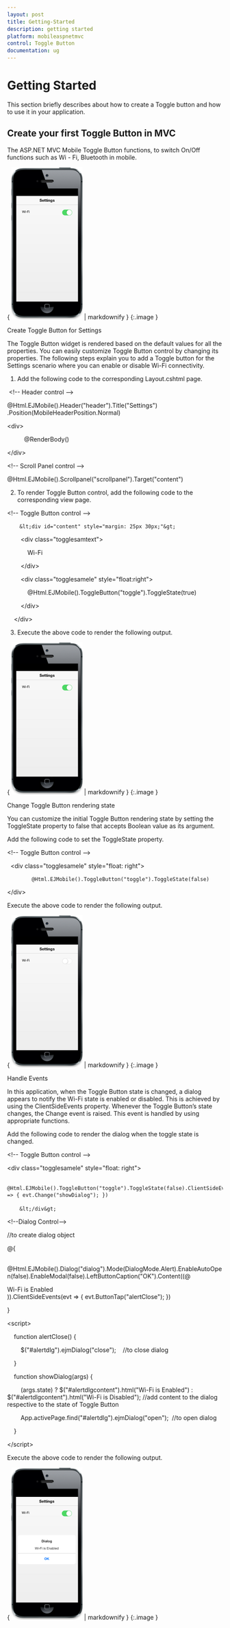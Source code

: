 ```yaml
---
layout: post
title: Getting-Started
description: getting started
platform: mobileaspnetmvc
control: Toggle Button
documentation: ug
---
```


# Getting Started

This section briefly describes about how to create a Toggle button and how to use it in your application.

## Create your first Toggle Button in MVC

The ASP.NET MVC Mobile Toggle Button functions, to switch On/Off functions such as Wi - Fi, Bluetooth in mobile.

{ ![C:/Users/durga/Pictures/image1.png](Getting-Started_images/Getting-Started_img1.png) | markdownify }
{:.image }


Create Toggle Button for Settings

The Toggle Button widget is rendered based on the default values for all the properties. You can easily customize Toggle Button control by changing its properties. The following steps explain you to add a Toggle button for the Settings scenario where you can enable or disable Wi-Fi connectivity.

1. Add the following code to the corresponding Layout.cshtml page.

 &lt;!-- Header control --&gt;

@Html.EJMobile().Header("header").Title("Settings") .Position(MobileHeaderPosition.Normal)

&lt;div&gt;

          @RenderBody()  

&lt;/div&gt;

&lt;!-- Scroll Panel control --&gt;

@Html.EJMobile().Scrollpanel("scrollpanel").Target("content")



2. To render Toggle Button control, add the following code to the corresponding view page. 

&lt;!-- Toggle Button control --&gt;

        &lt;div id="content" style="margin: 25px 30px;"&gt;

        &lt;div class="togglesamtext"&gt;

            Wi-Fi

        &lt;/div&gt;



        &lt;div class="togglesamele" style="float:right"&gt;

            @Html.EJMobile().ToggleButton("toggle").ToggleState(true)

        &lt;/div&gt;

    &lt;/div&gt;





3. Execute the above code to render the following output.



{ ![C:/Users/durga/Pictures/image1.png](Getting-Started_images/Getting-Started_img2.png) | markdownify }
{:.image }


Change Toggle Button rendering state

You can customize the initial Toggle Button rendering state by setting the ToggleState property to false that accepts Boolean value as its argument.

Add the following code to set the ToggleState property.

&lt;!-- Toggle Button control --&gt;

  &lt;div class="togglesamele" style="float: right"&gt;

            @Html.EJMobile().ToggleButton("toggle").ToggleState(false)
  &lt;/div&gt;



Execute the above code to render the following output.



{ ![C:/Users/durga/Pictures/image2.png](Getting-Started_images/Getting-Started_img3.png) | markdownify }
{:.image }


Handle Events

In this application, when the Toggle Button state is changed, a dialog appears to notify the Wi-Fi state is enabled or disabled. This is achieved by using the ClientSideEvents property. Whenever the Toggle Button’s state changes, the Change event is raised. This event is handled by using appropriate functions.

Add the following code to render the dialog when the toggle state is changed.

&lt;!-- Toggle Button control --&gt;

&lt;div class="togglesamele" style="float: right"&gt;

            @Html.EJMobile().ToggleButton("toggle").ToggleState(false).ClientSideEvents(evt => { evt.Change("showDialog"); })

        &lt;/div&gt;





&lt;!--Dialog Control--&gt;

//to create dialog object

@{

    @Html.EJMobile().Dialog("dialog").Mode(DialogMode.Alert).EnableAutoOpen(false).EnableModal(false).LeftButtonCaption("OK").Content((@<div id="alertdlgcontent">Wi-Fi is Enabled</div>)).ClientSideEvents(evt => { evt.ButtonTap("alertClose"); }) 

}

&lt;script&gt;

    function alertClose() {

        $("#alertdlg").ejmDialog("close");    //to close dialog

    }

    function showDialog(args) {

        (args.state) ? $("#alertdlgcontent").html("Wi-Fi is Enabled") :   $("#alertdlgcontent").html("Wi-Fi is Disabled"); //add content to the dialog respective to the state of Toggle Button

        App.activePage.find("#alertdlg").ejmDialog("open");  //to open dialog

    }



&lt;/script&gt;



Execute the above code to render the following output.

{ ![C:/Users/durga/Pictures/image3.png](Getting-Started_images/Getting-Started_img4.png) | markdownify }
{:.image }


